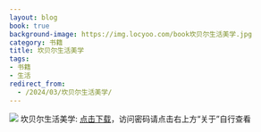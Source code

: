 ```yaml
---
layout: blog
book: true
background-image: https://img.locyoo.com/book坎贝尔生活美学.jpg
category: 书籍
title: 坎贝尔生活美学
tags:
- 书籍
- 生活
redirect_from:
  - /2024/03/坎贝尔生活美学/
---
```

![](https://img.locyoo.com/book坎贝尔生活美学.jpg)
坎贝尔生活美学: <a name = "ref1" href="https://url18.ctfile.com/f/50983618-1269466162-2579a1?p=3619">点击下载</a>，访问密码请点击右上方“关于”自行查看